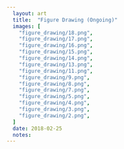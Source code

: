 ```yaml
---
  layout: art
  title:  "Figure Drawing (Ongoing)"
  images: [
    "figure_drawing/18.png",
    "figure_drawing/17.png",
    "figure_drawing/16.png",
    "figure_drawing/15.png",
    "figure_drawing/14.png",
    "figure_drawing/13.png",
    "figure_drawing/11.png",
    "figure_drawing/9.png",
    "figure_drawing/8.png",
    "figure_drawing/7.png",
    "figure_drawing/5.png",
    "figure_drawing/4.png",
    "figure_drawing/3.png",
    "figure_drawing/2.png",
  ]
  date: 2018-02-25
  notes:
---
```


